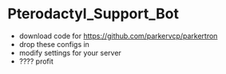 # Pterodactyl_Support_Bot

- download code for https://github.com/parkervcp/parkertron
- drop these configs in
- modify settings for your server
- ???? profit